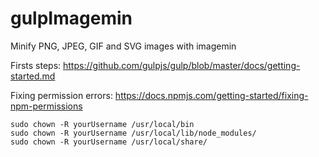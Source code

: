 # gulpImagemin
Minify PNG, JPEG, GIF and SVG images with imagemin

Firsts steps:
https://github.com/gulpjs/gulp/blob/master/docs/getting-started.md

Fixing permission errors:
https://docs.npmjs.com/getting-started/fixing-npm-permissions

    sudo chown -R yourUsername /usr/local/bin
    sudo chown -R yourUsername /usr/local/lib/node_modules/
    sudo chown -R yourUsername /usr/local/share/
